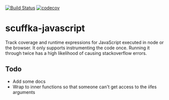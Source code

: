 [![Build Status](https://travis-ci.org/anthonykoch/lively-javascript.svg?branch=master)](https://travis-ci.org/anthonykoch/lively-javascript)
[![codecov](https://codecov.io/gh/anthonykoch/lively-javascript/branch/master/graph/badge.svg)](https://codecov.io/gh/anthonykoch/lively-javascript)


# scuffka-javascript

Track coverage and runtime expressions for JavaScript executed in node or the browser. It only supports instrumenting the code once. Running it through twice has a high likelihood of causing stackoverflow errors.


## Todo

- Add some docs
- Wrap to inner functions so that someone can't get access to the iifes arguments
